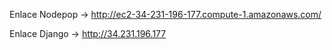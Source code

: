 Enlace Nodepop -> http://ec2-34-231-196-177.compute-1.amazonaws.com/

Enlace Django -> http://34.231.196.177